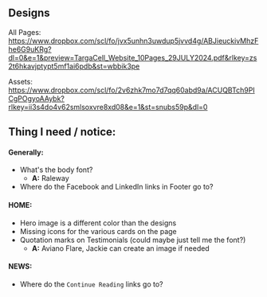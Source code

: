 ## Designs

All Pages:
https://www.dropbox.com/scl/fo/jvx5unhn3uwdup5jvvd4g/ABJieuckivMhzFhe6G9uKRg?dl=0&e=1&preview=TargaCell_Website_10Pages_29JULY2024.pdf&rlkey=zs2t6hkavjptypt5mf1ai6pdb&st=wbbik3pe

Assets:
https://www.dropbox.com/scl/fo/2v6zhk7mo7d7qq60abd9a/ACUQBTch9PICgPOgyoAAybk?rlkey=ii3s4do4v62smlsoxvre8xd08&e=1&st=snubs59p&dl=0

## Thing I need / notice:

#### Generally:
- What's the body font?
  - **A:** Raleway
- Where do the Facebook and LinkedIn links in Footer go to?

#### HOME:
- Hero image is a different color than the designs
- Missing icons for the various cards on the page
- Quotation marks on Testimonials (could maybe just tell me the font?)
  - **A:** Aviano Flare, Jackie can create an image if needed


#### NEWS:
- Where do the `Continue Reading` links go to?

